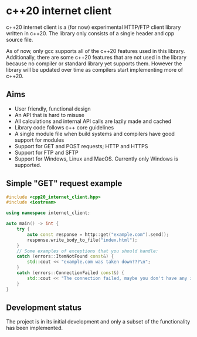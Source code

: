 # c++20 internet client

c++20 internet client is a (for now) experimental HTTP/FTP client library written in c++20. The library only consists of a single header and cpp source file.

As of now, only gcc supports all of the c++20 features used in this library. Additionally, there are some c++20 features that are not used in the library because no compiler or standard library yet supports them. However the library will be updated over time as compilers start implementing more of c++20.


## Aims
* User friendly, functional design
* An API that is hard to misuse
* All calculations and internal API calls are lazily made and cached
* Library code follows c++ core guidelines
* A single module file when build systems and compilers have good support for modules
* Support for GET and POST requests; HTTP and HTTPS
* Support for FTP and SFTP
* Support for Windows, Linux and MacOS. Currently only Windows is supported.

## Simple "GET" request example

```cpp
#include <cpp20_internet_client.hpp>
#include <iostream>

using namespace internet_client;

auto main() -> int {
	try {
		auto const response = http::get("example.com").send();
		response.write_body_to_file("index.html");
	} 
	// Some examples of exceptions that you should handle: 
	catch (errors::ItemNotFound const&) {
		std::cout << "example.com was taken down???\n";
	}
	catch (errors::ConnectionFailed const&) {
		std::cout << "The connection failed, maybe you don't have any internet connection :(\n";
	}
}
```

## Development status
The project is in its initial development and only a subset of the functionality has been implemented.
